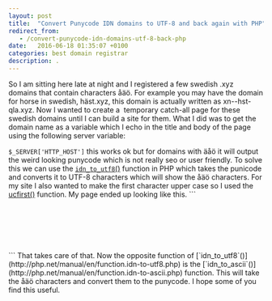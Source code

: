 ```yaml
---
layout: post
title:  "Convert Punycode IDN domains to UTF-8 and back again with PHP"
redirect_from:
   - /convert-punycode-idn-domains-utf-8-back-php
date:   2016-06-18 01:35:07 +0100
categories: best domain registrar
description: .
---
```


So I am sitting here late at night and I registered a few swedish .xyz domains that contain characters åäö. For example you may have the domain for horse in swedish, häst.xyz, this domain is actually written as xn--hst-qla.xyz. Now I wanted to create a  temporary catch-all page for these swedish domains until I can build a site for them. What I did was to get the domain name as a variable which I echo in the title and body of the page using the following server variable:

`$_SERVER['HTTP_HOST']` this works ok but for domains with äåö it will output the weird looking punycode which is not really seo or user friendly. To solve this we can use the [`idn_to_utf8`()](http://php.net/manual/en/function.idn-to-utf8.php) function in PHP which takes the punicode and converts it to UTF-8 characters which will show the åäö characters. For my site I also wanted to make the first character upper case so I used the [ucfirst()](http://php.net/manual/en/function.ucfirst.php) function. My page ended up looking like this. ```
<html>
<head>
    <title><?php echo ucfirst(idn_to_utf8($_SERVER['HTTP_HOST'])); ?> - Coming soon!</title>
</head>
<body>
<center>
    <br/>
    <br/>
    <br/>
    <h1><?php echo ucfirst(idn_to_utf8($_SERVER['HTTP_HOST'])); ?></h1>
</center>
</body>
</html>
``` That takes care of that. Now the opposite function of [`idn_to_utf8`()](http://php.net/manual/en/function.idn-to-utf8.php) is the [`idn_to_ascii`()](http://php.net/manual/en/function.idn-to-ascii.php) function. This will take the åäö characters and convert them to the punycode. I hope some of you find this useful.</body></html>
